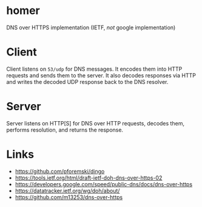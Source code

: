 # homer
DNS over HTTPS implementation (IETF, _not_ google implementation)

# Client

Client listens on `53/udp` for DNS messages. It encodes them into HTTP requests and sends them to the server. It also decodes responses via HTTP and writes the decoded UDP response back to the DNS resolver.

# Server

Server listens on HTTP[S] for DNS over HTTP requests, decodes them, performs resolution, and returns the response.

# Links

* https://github.com/pforemski/dingo
* https://tools.ietf.org/html/draft-ietf-doh-dns-over-https-02
* https://developers.google.com/speed/public-dns/docs/dns-over-https
* https://datatracker.ietf.org/wg/doh/about/
* https://github.com/m13253/dns-over-https

